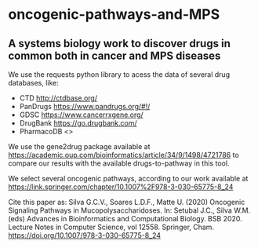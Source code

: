 # oncogenic-pathways-and-MPS
## A systems biology work to discover drugs in common both in cancer and MPS diseases

We use the requests python library to acess the data of several drug databases, like:
* CTD <http://ctdbase.org/>
* PanDrugs <https://www.pandrugs.org/#!/>
* GDSC <https://www.cancerrxgene.org/> 
* DrugBank <https://go.drugbank.com/>
* PharmacoDB <>

We use the gene2drug package available at <https://academic.oup.com/bioinformatics/article/34/9/1498/4721786> to compare our results with the available drugs-to-pathway in this tool.

We select several oncogenic pathways, according to our work available at <https://link.springer.com/chapter/10.1007%2F978-3-030-65775-8_24>

Cite this paper as:
Silva G.C.V., Soares L.D.F., Matte U. (2020) Oncogenic Signaling Pathways in Mucopolysaccharidoses. In: Setubal J.C., Silva W.M. (eds) Advances in Bioinformatics and Computational Biology. BSB 2020. Lecture Notes in Computer Science, vol 12558. Springer, Cham. https://doi.org/10.1007/978-3-030-65775-8_24
